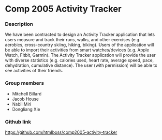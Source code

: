 # Comp 2005 Activity Tracker

### Description 
We have been contracted to design an Activity Tracker application that lets users measure and track their runs, walks, and other exercises (e.g. aerobics, cross-country skiing, hiking, biking). Users of the application will be able to import their activities from smart watches/devices (e.g. Apple Watch, Fitbit, Garmin). The Activity Tracker application will provide the user with diverse statistics (e.g. calories used, heart rate, average speed, pace, dehydration, cumulative distance). The user (with permission) will be able to see activities of their friends. 

### Group members
* Mitchell Billard
* Jacob House
* Nabil Miri
* Dongliang Xie

### Github link
https://github.com/htmlboss/comp2005-activity-tracker
